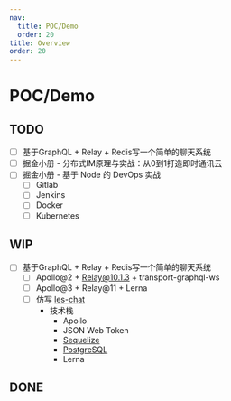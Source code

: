 ```yaml
---
nav:
  title: POC/Demo
  order: 20
title: Overview
order: 20
---
```


# POC/Demo

## TODO

- [ ] 基于GraphQL + Relay + Redis写一个简单的聊天系统
- [ ] 掘金小册 - 分布式IM原理与实战：从0到1打造即时通讯云
- [ ] 掘金小册 - 基于 Node 的 DevOps 实战
  - [ ] Gitlab
  - [ ] Jenkins
  - [ ] Docker
  - [ ] Kubernetes

## WIP

- [ ] 基于GraphQL + Relay + Redis写一个简单的聊天系统
	- [ ] Apollo@2 + Relay@10.1.3 + transport-graphql-ws
  - [ ] Apollo@3 + Relay@11 + Lerna 
  - [ ] 仿写 [les-chat](https://github.com/amand33p/les-chat)
    - 技术栈
      - Apollo
      - JSON Web Token
      - [Sequelize](/simple-course/fe/03)
      - [PostgreSQL](/simple-course/fe/02)
      - Lerna

## DONE

